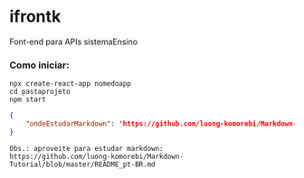 # ifrontk
Font-end para APIs sistemaEnsino

### Como iniciar:

```shell
npx create-react-app nomedoapp
cd pastaprojeto
npm start
```

```json
{
    "ondeEstudarMarkdown": 'https://github.com/luong-komorebi/Markdown-Tutorial/blob/master/README_pt-BR.md'
}
```

```
Obs.: aproveite para estudar markdown:
https://github.com/luong-komorebi/Markdown-Tutorial/blob/master/README_pt-BR.md    
```